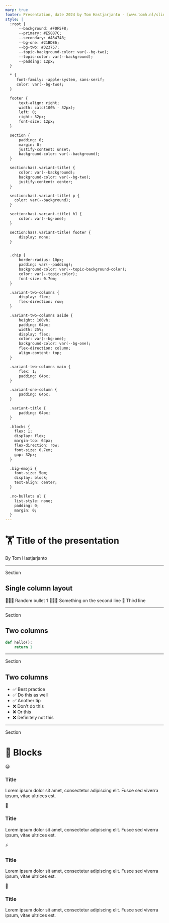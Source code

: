 ```yaml
---
marp: true
footer: Presentation, date 2024 by Tom Hastjarjanto - [www.tomh.nl/slides](https://www.tomh.nl/slides)
style: |
  :root {
      --background: #F0F5F8;
      --primary: #E5887C;
      --secondary: #A34748;
      --bg-one: #21BDE6;
      --bg-two: #323757;
      --topic-background-color: var(--bg-two);
      --topic-color: var(--background);
      --padding: 12px;
  }

  * {
     font-family: -apple-system, sans-serif;
     color: var(--bg-two);
  }

  footer {
      text-align: right;
      width: calc(100% - 32px);
      left: 0;
      right: 32px;
      font-size: 12px;
  }

  section {
      padding: 0;
      margin: 0;
      justify-content: unset;
      background-color: var(--background);
  }

  section:has(.variant-title) {
      color: var(--background);
      background-color: var(--bg-two);
      justify-content: center;
  }

  section:has(.variant-title) p {
    color: var(--background);
  }

  section:has(.variant-title) h1 {
      color: var(--bg-one);
  }

  section:has(.variant-title) footer {
      display: none;
  }


  .chip {
      border-radius: 10px;
      padding: var(--padding);
      background-color: var(--topic-background-color);
      color: var(--topic-color);
      font-size: 0.7em;
  }

  .variant-two-columns {
      display: flex;
      flex-direction: row;
  }

  .variant-two-columns aside {
      height: 100vh;
      padding: 64px;
      width: 25%;
      display: flex;
      color: var(--bg-one);
      background-color: var(--bg-one);
      flex-direction: column;
      align-content: top;
  }

  .variant-two-columns main {
      flex: 1;
      padding: 64px;
  }

  .variant-one-column {
      padding: 64px;
  }

  .variant-title {
      padding: 64px;
  }

  .blocks {
    flex: 1;
    display: flex;
    margin-top: 64px;
    flex-direction: row;
    font-size: 0.7em;
    gap: 32px;
  }

  .big-emoji {
    font-size: 5em;
    display: block;
    text-align: center;
  }

  .no-bullets ul {
    list-style: none;
    padding: 0;
    margin: 0;
  }
---
```


<div class="variant-title">

# 🏋️ Title of the presentation

By Tom Hastjarjanto

</div>

---

<div class="variant-one-column">

<span class="chip">Section</span>

## Single column layout

🤷🏻‍♂️ Random bullet 1
👩🏻‍💻 Something on the second line
🎨 Third line

</div>

---

<div class="variant-two-columns">
<aside>

<span class="chip">Section</span>

# Two columns

</aside>
<main>

```python
def hello():
    return 1
```

</main>
</div>

---

<div class="variant-two-columns">
<aside>

<span class="chip">Section</span>

# Two columns

</aside>
<main>

<div class="no-bullets">

- ✅ Best practice
- ✅ Do this as well
- ✅ Another tip
- ❌ Don't do this
- ❌ Or this
- ❌ Definitely not this

</div>

</main>
</div>

---

<div class="variant-one-column">

<span class="chip">Section</span>

# 🧱 Blocks

<div class="blocks">
<div>

<span class="big-emoji">😀</span>

### Title

Lorem ipsum dolor sit amet, consectetur adipiscing elit. Fusce sed viverra ipsum, vitae ultrices est.

</div>

<div>

<span class="big-emoji">👾</span>

### Title

Lorem ipsum dolor sit amet, consectetur adipiscing elit. Fusce sed viverra ipsum, vitae ultrices est.

</div>

<div>

<span class="big-emoji">⚡️</span>

### Title

Lorem ipsum dolor sit amet, consectetur adipiscing elit. Fusce sed viverra ipsum, vitae ultrices est.

</div>

<div>

<span class="big-emoji">🥷</span>

### Title

Lorem ipsum dolor sit amet, consectetur adipiscing elit. Fusce sed viverra ipsum, vitae ultrices est.

</div>
</div>

</div>
